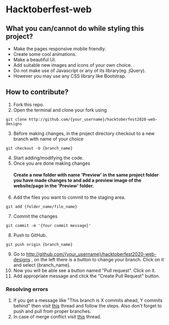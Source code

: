 # Hacktoberfest-web

## What you can/cannot do while styling this project?

- Make the pages responsive mobile friendly.
- Create some cool animations.
- Make a beautiful UI.
- Add suitable new images and icons of your own choice.
- Do not make use of Javascript or any of its library(eg. jQuery).
- However you may use any CSS library like Bootstrap.

## How to contribute?

1. Fork this repo.
2. Open the terminal and clone your fork using

```
git clone http://github.com/{your_username}/hacktoberfest2020-web-designs
```

3. Before making changes, in the project directory checkout to a new branch with name of your choice

```
git checkout -b {branch_name}
```

4. Start adding/modifying the code.
5. Once you are done making changes
   #### Create a new folder with name 'Preview' in the same project folder you have made changes to and add a preview image of the website/page in the 'Preview' folder.
6. Add the files you want to commit to the staging area.

```
git add {folder_name/file_name}
```

7. Commit the changes

```
git commit -m '{Your commit message}'
```

8. Push to GitHub.

```
git push origin {branch_name}
```

9. Go to http://github.com/{your_username}/hacktoberfest2020-web-designs , on the left there is a button to change your branch. Click on it and select {branch_name}.
10. Now you will be able see a button named "Pull request". Click on it.
11. Add appropriate message and click the "Create Pull Request" button.

### Resolving errors

1. If you get a message like "This branch is X commits ahead, Y commits behind" then visit [this](https://stackoverflow.com/questions/41283955/github-keeps-saying-this-branch-is-x-commits-ahead-y-commits-behind/41289258) thread and follow the steps. Also don't forget to push and pull from proper branches.
2. In case of merge conflict visit [this](https://stackoverflow.com/questions/161813/how-to-resolve-merge-conflicts-in-git) thread.
